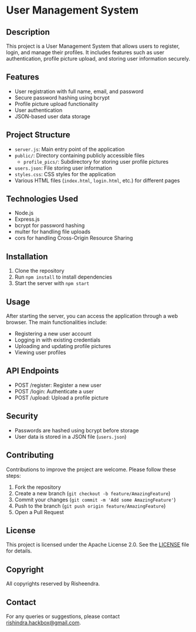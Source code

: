 # User Management System

## Description

This project is a User Management System that allows users to register, login, and manage their profiles. It includes features such as user authentication, profile picture upload, and storing user information securely.

## Features

- User registration with full name, email, and password
- Secure password hashing using bcrypt
- Profile picture upload functionality
- User authentication
- JSON-based user data storage

## Project Structure

- `server.js`: Main entry point of the application
- `public/`: Directory containing publicly accessible files
  - `profile_pics/`: Subdirectory for storing user profile pictures
- `users.json`: File storing user information
- `styles.css`: CSS styles for the application
- Various HTML files (`index.html`, `login.html`, etc.) for different pages

## Technologies Used

- Node.js
- Express.js
- bcrypt for password hashing
- multer for handling file uploads
- cors for handling Cross-Origin Resource Sharing

## Installation

1. Clone the repository
2. Run `npm install` to install dependencies
3. Start the server with `npm start`

## Usage

After starting the server, you can access the application through a web browser. The main functionalities include:

- Registering a new user account
- Logging in with existing credentials
- Uploading and updating profile pictures
- Viewing user profiles

## API Endpoints

- POST /register: Register a new user
- POST /login: Authenticate a user
- POST /upload: Upload a profile picture

## Security

- Passwords are hashed using bcrypt before storage
- User data is stored in a JSON file (`users.json`)

## Contributing

Contributions to improve the project are welcome. Please follow these steps:

1. Fork the repository
2. Create a new branch (`git checkout -b feature/AmazingFeature`)
3. Commit your changes (`git commit -m 'Add some AmazingFeature'`)
4. Push to the branch (`git push origin feature/AmazingFeature`)
5. Open a Pull Request

## License

This project is licensed under the Apache License 2.0. See the [LICENSE](https://www.apache.org/licenses/LICENSE-2.0.html) file for details.

## Copyright

All copyrights reserved by Risheendra.

## Contact

For any queries or suggestions, please contact rishindra.hackbox@gmail.com.
